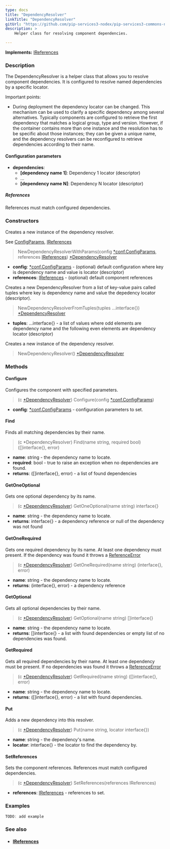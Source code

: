 ```yaml
---
type: docs
title: "DependencyResolver"
linkTitle: "DependencyResolver"
gitUrl: "https://github.com/pip-services3-nodex/pip-services3-commons-nodex"
description: >
    Helper class for resolving component dependencies.  

---
```


**Implements:** [IReferences](../ireferences)

### Description
The DependencyResolver is a helper class that allows you to resolve component dependencies. It is configured to resolve named dependencies by a specific locator.  

Important points:

- During deployment the dependency locator can be changed. This mechanism can be used to clarify a specific dependency among several alternatives. Typically components are configured to retrieve the first dependency that matches a logical group, type and version. However, if the container contains more than one instance and the resolution has to be specific about those instances; they can be given a unique name, and the dependency resolvers can be reconfigured to retrieve dependencies according to their name.

#### Configuration parameters

- **dependencies**:
    - **[dependency name 1]**: Dependency 1 locator (descriptor)
    - ...
    - **[dependency name N]**: Dependency N locator (descriptor)

##### References

References must match configured dependencies.

### Constructors
Creates a new instance of the dependency resolver.

See [ConfigParams](../../config/config_params), [IReferences](../ireferences)

> NewDependencyResolverWithParams(config [*conf.ConfigParams](../../config/config_params), references [IReferences](../ireferences)) [*DependencyResolver]()

- **config**: [*conf.ConfigParams](../../config/config_params) - (optional) default configuration where key is dependency name and value is locator (descriptor)
- **references**: [IReferences](../ireferences) - (optional) default component references

Creates a new DependencyResolver from a list of key-value pairs called tuples
where key is dependency name and value the depedency locator (descriptor).

> NewDependencyResolverFromTuples(tuples ...interface{}) [*DependencyResolver]()

- **tuples**: ...interface{} - a list of values where odd elements are dependency name and the following even elements are dependency locator (descriptor)

Creates a new instance of the dependency resolver.

> NewDependencyResolver() [*DependencyResolver]()


### Methods

#### Configure
Configures the component with specified parameters.

> (c [*DependencyResolver]()) Configure(config [*conf.ConfigParams](../../config/config_params))

- **config**: [*conf.ConfigParams](../../config/config_params) - configuration parameters to set.

#### Find
Finds all matching dependencies by their name.

> (c *DependencyResolver) Find(name string, required bool) ([]interface{}, error)

- **name**: string - the dependency name to locate.
- **required**: bool - true to raise an exception when no dependencies are found.
- **returns**: ([]interface{}, error) - a list of found dependencies

#### GetOneOptional
Gets one optional dependency by its name.

> (c [*DependencyResolver]()) GetOneOptional(name string) interface{}

- **name**: string - the dependency name to locate.
- **returns**: interface{} - a dependency reference or null of the dependency was not found

#### GetOneRequired
Gets one required dependency by its name.
At least one dependency must present.
If the dependency was found it throws a [ReferenceError](../reference_error)

> (c [*DependencyResolver]()) GetOneRequired(name string) (interface{}, error)

- **name**: string - the dependency name to locate.
- **returns**: (interface{}, error) - a dependency reference

#### GetOptional
Gets all optional dependencies by their name.

> (c [*DependencyResolver]()) GetOptional(name string) []interface{}

- **name**: string - the dependency name to locate.
- **returns**: []interface{} - a list with found dependencies or empty list of no dependencies was found.

#### GetRequired
Gets all required dependencies by their name.
At least one dependency must be present.
If no dependencies was found it throws a [ReferenceError](../reference_error)

> (c [*DependencyResolver]()) GetRequired(name string) ([]interface{}, error)

- **name**: string - the dependency name to locate.
- **returns**: ([]interface{}, error) - a list with found dependencies.

#### Put
Adds a new dependency into this resolver.

> (c [*DependencyResolver]()) Put(name string, locator interface{})

- **name**: string - the dependency's name.
- **locator**: interface{} - the locator to find the dependency by.

#### SetReferences
Sets the component references. References must match configured dependencies.

> (c [*DependencyResolver]()) SetReferences(references IReferences)

- **references**: [IReferences](../ireferences) - references to set.


### Examples

```go
TODO: add example
```

### See also
- #### [IReferences](../ireferences)
